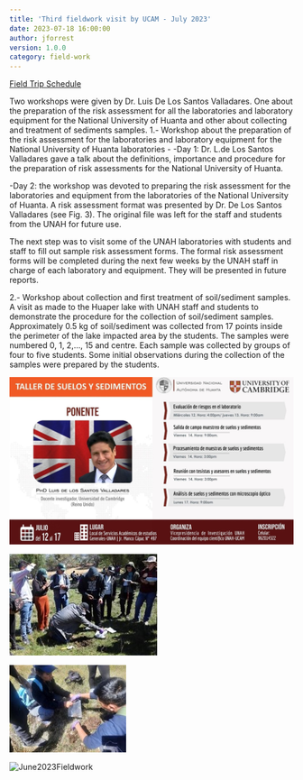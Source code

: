 ```yaml
---
title: 'Third fieldwork visit by UCAM - July 2023'
date: 2023-07-18 16:00:00 
author: jforrest
version: 1.0.0
category: field-work
---
```



[Field Trip Schedule](/assets/posts/UCAM_LSVvisit_July23.pdf)


Two workshops were given by Dr. Luis De Los Santos Valladares. One about the preparation of the risk assessment for all the laboratories and laboratory equipment for the National University of Huanta and other about collecting and treatment of sediments samples. 
1.- Workshop about the preparation of the risk assessment for the laboratories and laboratory equipment for the National University of Huanta laboratories -
-Day 1: Dr. L.de Los Santos Valladares gave a talk about the definitions, importance and procedure for the preparation of risk assessments for the National University of Huanta. 

-Day 2: the workshop was devoted to preparing the risk assessment for the laboratories and equipment from the laboratories of the National University of Huanta. A risk assessment format was presented by Dr. De Los Santos Valladares (see Fig. 3). The original file was left for the staff and students from the UNAH for future use.

The next step was to visit some of the UNAH laboratories with students and staff to fill out sample risk assessment forms. 
The formal risk assessment forms will be completed during the next few weeks by the UNAH staff in charge of each laboratory and equipment. They will be presented in future reports.

2.- Workshop about collection and first treatment of soil/sediment samples.
A visit as made to the Huaper lake with UNAH staff and students to demonstrate the procedure for the collection of soil/sediment samples. Approximately 0.5 kg of soil/sediment was collected from 17 points inside the perimeter of the lake impacted area by the students. The samples were numbered 0, 1, 2,…, 15 and centre. Each sample was collected by groups of four to five students. Some initial observations during the collection of the samples were prepared by the students.

![June2023Fieldwork](/assets/posts/7.23LSV.jpg)

![June2023Fieldwork](/assets/posts/7.23LSV1.jpg)

![June2023Fieldwork](/assets/posts/7.23LSV2.jpg)

![June2023Fieldwork](/assets/posts/7.23LSV3jpg)

